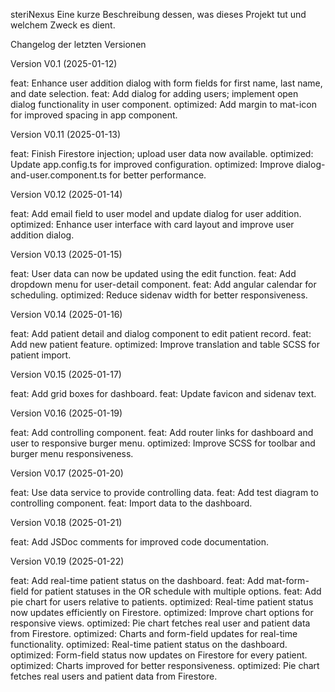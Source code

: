 steriNexus
Eine kurze Beschreibung dessen, was dieses Projekt tut und welchem Zweck es dient.

Changelog der letzten Versionen

Version V0.1 (2025-01-12)

feat: Enhance user addition dialog with form fields for first name, last name, and date selection.
feat: Add dialog for adding users; implement open dialog functionality in user component.
optimized: Add margin to mat-icon for improved spacing in app component.


Version V0.11 (2025-01-13)

feat: Finish Firestore injection; upload user data now available.
optimized: Update app.config.ts for improved configuration.
optimized: Improve dialog-and-user.component.ts for better performance.


Version V0.12 (2025-01-14)

feat: Add email field to user model and update dialog for user addition.
optimized: Enhance user interface with card layout and improve user addition dialog.


Version V0.13 (2025-01-15)

feat: User data can now be updated using the edit function.
feat: Add dropdown menu for user-detail component.
feat: Add angular calendar for scheduling.
optimized: Reduce sidenav width for better responsiveness.


Version V0.14 (2025-01-16)

feat: Add patient detail and dialog component to edit patient record.
feat: Add new patient feature.
optimized: Improve translation and table SCSS for patient import.


Version V0.15 (2025-01-17)

feat: Add grid boxes for dashboard.
feat: Update favicon and sidenav text.


Version V0.16 (2025-01-19)

feat: Add controlling component.
feat: Add router links for dashboard and user to responsive burger menu.
optimized: Improve SCSS for toolbar and burger menu responsiveness.


Version V0.17 (2025-01-20)

feat: Use data service to provide controlling data.
feat: Add test diagram to controlling component.
feat: Import data to the dashboard.


Version V0.18 (2025-01-21)

feat: Add JSDoc comments for improved code documentation.


Version V0.19 (2025-01-22)

feat: Add real-time patient status on the dashboard.
feat: Add mat-form-field for patient statuses in the OR schedule with multiple options.
feat: Add pie chart for users relative to patients.
optimized: Real-time patient status now updates efficiently on Firestore.
optimized: Improve chart options for responsive views.
optimized: Pie chart fetches real user and patient data from Firestore.
optimized: Charts and form-field updates for real-time functionality.
optimized: Real-time patient status on the dashboard.
optimized: Form-field status now updates on Firestore for every patient.
optimized: Charts improved for better responsiveness.
optimized: Pie chart fetches real users and patient data from Firestore.

